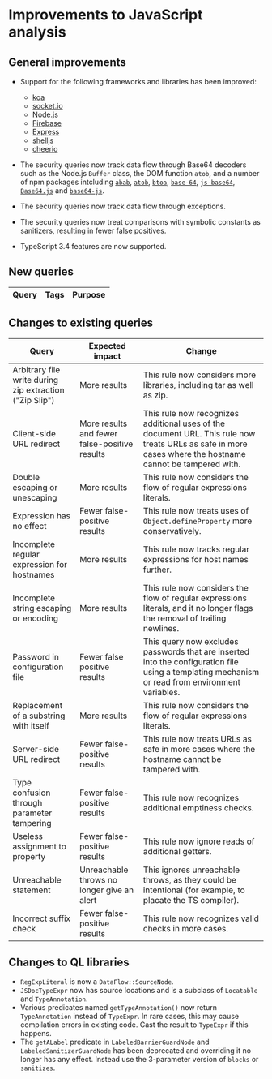 # Improvements to JavaScript analysis

## General improvements

* Support for the following frameworks and libraries has been improved:
  - [koa](https://github.com/koajs/koa)
  - [socket.io](http://socket.io)
  - [Node.js](http://nodejs.org)
  - [Firebase](https://firebase.google.com/)
  - [Express](https://expressjs.com/)
  - [shelljs](https://www.npmjs.com/package/shelljs)
  - [cheerio](https://www.npmjs.com/package/cheerio)

* The security queries now track data flow through Base64 decoders such as the Node.js `Buffer` class, the DOM function `atob`, and a number of npm packages intcluding [`abab`](https://www.npmjs.com/package/abab), [`atob`](https://www.npmjs.com/package/atob), [`btoa`](https://www.npmjs.com/package/btoa), [`base-64`](https://www.npmjs.com/package/base-64), [`js-base64`](https://www.npmjs.com/package/js-base64), [`Base64.js`](https://www.npmjs.com/package/Base64) and [`base64-js`](https://www.npmjs.com/package/base64-js).

* The security queries now track data flow through exceptions.

* The security queries now treat comparisons with symbolic constants as sanitizers, resulting in fewer false positives.

* TypeScript 3.4 features are now supported.


## New queries

| **Query**                                     | **Tags**                                             | **Purpose**                                                                                                                                                                 |
|-----------------------------------------------|------------------------------------------------------|-----------------------------------------------------------------------------------------------------------------------------------------------------------------------------|

## Changes to existing queries

| **Query**                      | **Expected impact**          | **Change**                                                                |
|--------------------------------|------------------------------|---------------------------------------------------------------------------|
| Arbitrary file write during zip extraction ("Zip Slip") | More results | This rule now considers more libraries, including tar as well as zip. |
| Client-side URL redirect       | More results and fewer false-positive results | This rule now recognizes additional uses of the document URL. This rule now treats URLs as safe in more cases where the hostname cannot be tampered with. |
| Double escaping or unescaping | More results | This rule now considers the flow of regular expressions literals. |
| Expression has no effect       | Fewer false-positive results | This rule now treats uses of `Object.defineProperty` more conservatively. |
| Incomplete regular expression for hostnames | More results | This rule now tracks regular expressions for host names further. |
| Incomplete string escaping or encoding | More results | This rule now considers the flow of regular expressions literals, and it no longer flags the removal of trailing newlines. |
| Password in configuration file | Fewer false positive results | This query now excludes passwords that are inserted into the configuration file using a templating mechanism or read from environment variables. |
| Replacement of a substring with itself | More results | This rule now considers the flow of regular expressions literals. |
| Server-side URL redirect       | Fewer false-positive results | This rule now treats URLs as safe in more cases where the hostname cannot be tampered with. |
| Type confusion through parameter tampering | Fewer false-positive results | This rule now recognizes additional emptiness checks. |
| Useless assignment to property | Fewer false-positive results | This rule now ignore reads of additional getters. |
| Unreachable statement | Unreachable throws no longer give an alert | This ignores unreachable throws, as they could be intentional (for example, to placate the TS compiler). |
| Incorrect suffix check | Fewer false-positive results | This rule now recognizes valid checks in more cases. |

## Changes to QL libraries

* `RegExpLiteral` is now a `DataFlow::SourceNode`.
* `JSDocTypeExpr` now has source locations and is a subclass of `Locatable` and `TypeAnnotation`.
* Various predicates named `getTypeAnnotation()` now return `TypeAnnotation` instead of `TypeExpr`.
  In rare cases, this may cause compilation errors in existing code. Cast the result to `TypeExpr` if this happens.
* The `getALabel` predicate in `LabeledBarrierGuardNode` and `LabeledSanitizerGuardNode`
  has been deprecated and overriding it no longer has any effect.
  Instead use the 3-parameter version of `blocks` or `sanitizes`.
